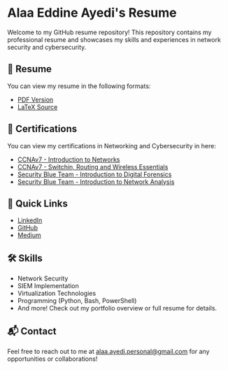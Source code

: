# Alaa Eddine Ayedi's Resume

Welcome to my GitHub resume repository! This repository contains my professional resume and showcases my skills and experiences in network security and cybersecurity.

## 📄 Resume

You can view my resume in the following formats:
- [PDF Version](./Files/resume.pdf)
- [LaTeX Source](./Files/resume.tex)

## 📄 Certifications

You can view my certifications in Networking and Cybersecurity in here:
- [CCNAv7 - Introduction to Networks](./Certifications/CCNA_Introduction_to_Networks.pdf)
- [CCNAv7 - Switchin, Routing and Wireless Essentials](./Certifications/CCNA_Switching_Routing_and_Wireless_Essentials.pdf)
- [Security Blue Team - Introduction to Digital Forensics](./Certifications/Introduction_to_Digital_Forensics-course.pdf)
- [Security Blue Team - Introduction to Network Analysis](./Certifications/Introduction_to_Network_Analysis-course.pdf)

## 🚀 Quick Links

- [LinkedIn](https://www.linkedin.com/in/alaaeddineayedi/)
- [GitHub](https://github.com/nattycoder)
- [Medium](https://medium.com/@alaayedi090)

## 🛠 Skills

- Network Security
- SIEM Implementation
- Virtualization Technologies
- Programming (Python, Bash, PowerShell)
- And more! Check out my portfolio overview or full resume for details.

## 📬 Contact

Feel free to reach out to me at alaa.ayedi.personal@gmail.com for any opportunities or collaborations!
